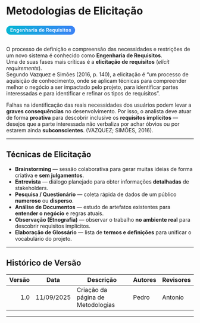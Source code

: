 # Metodologias de Elicitação

<div class="chip">Engenharia de Requisitos</div>

O processo de definição e compreensão das necessidades e restrições de um novo sistema é conhecido como **Engenharia de Requisitos**.  
Uma de suas fases mais críticas é a **elicitação de requisitos** (*elicit requirements*).  
Segundo Vazquez e Simões (2016, p. 140), a elicitação é “um processo de aquisição de conhecimento, onde se aplicam técnicas para compreender melhor o negócio a ser impactado pelo projeto, para identificar partes interessadas e para identificar e refinar os tipos de requisitos”.

Falhas na identificação das reais necessidades dos usuários podem levar a **graves consequências** no desenvolvimento. Por isso, o analista deve atuar de forma **proativa** para descobrir inclusive os **requisitos implícitos** — desejos que a parte interessada não verbaliza por achar óbvios ou por estarem ainda **subconscientes**. (VAZQUEZ; SIMÕES, 2016).


---

## Técnicas de Elicitação

- **Brainstorming** — sessão colaborativa para gerar muitas ideias de forma criativa e **sem julgamentos**.  
- **Entrevista** — diálogo planejado para obter informações **detalhadas** de stakeholders.  
- **Pesquisa / Questionário** — coleta rápida de dados de um público **numeroso** ou **disperso**.  
- **Análise de Documentos** — estudo de artefatos existentes para **entender o negócio** e regras atuais.  
- **Observação (Etnografia)** — observar o trabalho **no ambiente real** para descobrir requisitos implícitos.  
- **Elaboração de Glossário** — lista de **termos e definições** para unificar o vocabulário do projeto.

---

## Histórico de Versão

| Versão | Data       | Descrição                                                | Autores | Revisores |
|------:|------------|----------------------------------------------------------|---------|-----------|
| 1.0   | 11/09/2025 | Criação da página de Metodologias     | Pedro   | Antonio   |


---


<style>
  .chip{
    display:inline-block;
    padding:.28rem .65rem;
    border-radius:9999px;
    font-size:.8rem;
    font-weight:700;
    letter-spacing:.02em;
    background:linear-gradient(90deg,#06b6d4,#3b82f6);
    color:#eaf2ff;
    margin:.25rem 0 1rem;
  }
  .markdown-section p{ text-align: justify; }
  .markdown-section ul{ margin-left: 1.1rem; }
  .markdown-section li{ margin:.3rem 0; }
  .markdown-section table{ width:100%; border-collapse:collapse; }
  .markdown-section thead th{
    text-transform:uppercase; letter-spacing:.04em; font-size:.78rem;
    color:#6b7280; font-weight:700; border-bottom:1px solid rgba(148,163,184,.35);
    padding:.7rem .9rem; text-align:left;
  }
  .markdown-section tbody td{
    border-bottom:1px solid rgba(148,163,184,.28);
    padding:.7rem .9rem;
  }
  .markdown-section tbody tr:hover{ background:rgba(2,6,23,.04); }
</style>
